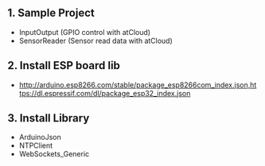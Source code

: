 


## 1. Sample Project
- InputOutput (GPIO control with atCloud)
- SensorReader (Sensor read data with atCloud)

## 2. Install ESP board lib
- http://arduino.esp8266.com/stable/package_esp8266com_index.json,https://dl.espressif.com/dl/package_esp32_index.json

## 3. Install Library
- ArduinoJson
- NTPClient
- WebSockets_Generic
